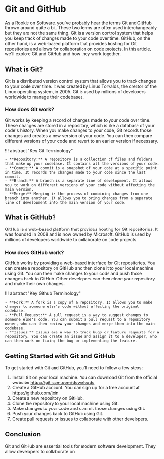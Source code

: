 

# Git and GitHub

As a Rookie on Software, you've probably hear the terms Git and GitHub thrown around quite a bit. These two terms are often used interchangeably but they are not the same thing. Git is a version control system that helps you keep track of changes made to your code over time. GitHub, on the other hand, is a web-based platform that provides hosting for Git repositories and allows for collaboration on code projects. In this article, we'll explore Git and GitHub and how they work together.

## What is Git?

Git is a distributed version control system that allows you to track changes to your code over time. It was created by Linus Torvalds, the creator of the Linux operating system, in 2005. Git is used by millions of developers worldwide to manage their codebases.

### How does Git work?

Git works by keeping a record of changes made to your code over time. These changes are stored in a repository, which is like a database of your code's history. When you make changes to your code, Git records those changes and creates a new version of your code. You can then compare different versions of your code and revert to an earlier version if necessary.

!!! abstract "Key Git Terminology"

    - **Repository:** A repository is a collection of files and folders that make up your codebase. It contains all the versions of your code.
    - **Commit:** A commit is a snapshot of your code at a specific point in time. It records the changes made to your code since the last commit.
    - **Branch:** A branch is a separate line of development. It allows you to work on different versions of your code without affecting the main version.
    - **Merge:** Merging is the process of combining changes from one branch into another. It allows you to bring changes from a separate line of development into the main version of your code.

## What is GitHub?

GitHub is a web-based platform that provides hosting for Git repositories. It was founded in 2008 and is now owned by Microsoft. GitHub is used by millions of developers worldwide to collaborate on code projects.

### How does GitHub work?

GitHub works by providing a web-based interface for Git repositories. You can create a repository on GitHub and then clone it to your local machine using Git. You can then make changes to your code and push those changes back to GitHub. Other developers can then clone your repository and make their own changes.

!!! abstract "Key Github Terminology"

    - **Fork:** A fork is a copy of a repository. It allows you to make changes to someone else's code without affecting the original codebase.
    - **Pull Request:** A pull request is a way to suggest changes to someone else's code. You can submit a pull request to a repository owner, who can then review your changes and merge them into the main codebase.
    - **Issues:** Issues are a way to track bugs or feature requests for a repository. You can create an issue and assign it to a developer, who can then work on fixing the bug or implementing the feature.

## Getting Started with Git and GitHub

To get started with Git and GitHub, you'll need to follow a few steps:

1. Install Git on your local machine. You can download Git from the official website: https://git-scm.com/downloads
2. Create a GitHub account. You can sign up for a free account at https://github.com/join
3. Create a new repository on GitHub.
4. Clone the repository to your local machine using Git.
5. Make changes to your code and commit those changes using Git.
6. Push your changes back to GitHub using Git.
7. Create pull requests or issues to collaborate with other developers.

## Conclusion

Git and GitHub are essential tools for modern software development. They allow developers to collaborate on